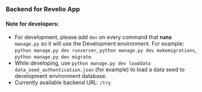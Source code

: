 ### Backend for Revelio App

#### Note for developers: 
- For development, please add `dev` on every command that **runs** `manage.py` so it will use the Development environment. For example: `python manage.py dev runserver`, `python manage.py dev makemigrations`, `python manage.py dev migrate`.
- While developing, use `python manage.py dev loaddata data_seed_authentication.json` (for example) to load a data seed to development environment database.
- Currently available backend URL: `/try`